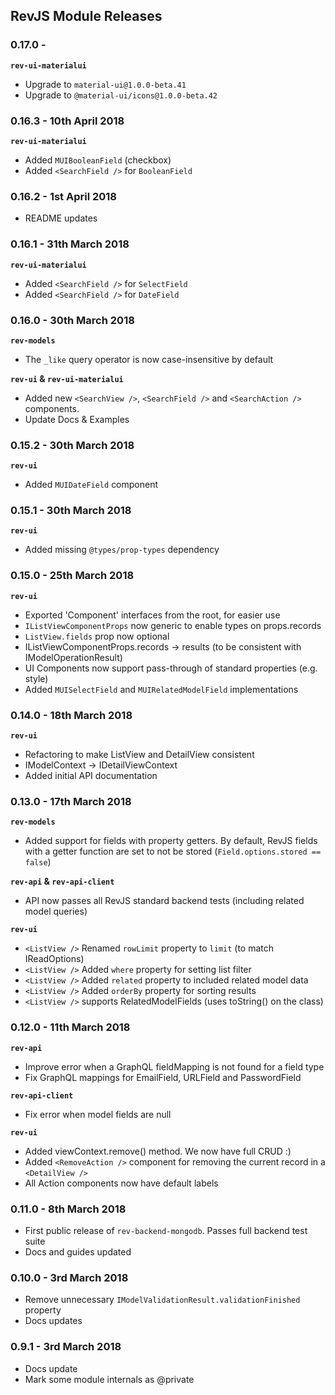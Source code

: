 
## RevJS Module Releases

### 0.17.0 - 

**`rev-ui-materialui`**

* Upgrade to `material-ui@1.0.0-beta.41` 
* Upgrade to `@material-ui/icons@1.0.0-beta.42`

### 0.16.3 - 10th April 2018

**`rev-ui-materialui`**

* Added `MUIBooleanField` (checkbox)
* Added `<SearchField />` for `BooleanField`

### 0.16.2 - 1st April 2018

* README updates

### 0.16.1 - 31th March 2018

**`rev-ui-materialui`**

* Added `<SearchField />` for `SelectField`
* Added `<SearchField />` for `DateField`

### 0.16.0 - 30th March 2018

**`rev-models`**

* The `_like` query operator is now case-insensitive by default

**`rev-ui` & `rev-ui-materialui`**

* Added new `<SearchView />`, `<SearchField />` and `<SearchAction />` components.
* Update Docs & Examples

### 0.15.2 - 30th March 2018

**`rev-ui`**

* Added `MUIDateField` component

### 0.15.1 - 30th March 2018

**`rev-ui`**

* Added missing `@types/prop-types` dependency

### 0.15.0 - 25th March 2018

**`rev-ui`**

* Exported 'Component' interfaces from the root, for easier use
* `IListViewComponentProps` now generic to enable types on props.records
* `ListView.fields` prop now optional
* IListViewComponentProps.records -> results (to be consistent with IModelOperationResult)
* UI Components now support pass-through of standard properties (e.g. style)
* Added `MUISelectField` and `MUIRelatedModelField` implementations

### 0.14.0 - 18th March 2018

**`rev-ui`**

* Refactoring to make ListView and DetailView consistent
* IModelContext -> IDetailViewContext
* Added initial API documentation

### 0.13.0 - 17th March 2018

**`rev-models`**

* Added support for fields with property getters. By default, RevJS fields
  with a getter function are set to not be stored (`Field.options.stored == false`)

**`rev-api` & `rev-api-client`**

* API now passes all RevJS standard backend tests (including related model queries)

**`rev-ui`**

* `<ListView />` Renamed `rowLimit` property to `limit` (to match IReadOptions)
* `<ListView />` Added `where` property for setting list filter
* `<ListView />` Added `related` property to included related model data
* `<ListView />` Added `orderBy` property for sorting results
* `<ListView />` supports RelatedModelFields (uses toString() on the class)

### 0.12.0 - 11th March 2018

**`rev-api`**

* Improve error when a GraphQL fieldMapping is not found for a field type
* Fix GraphQL mappings for EmailField, URLField and PasswordField

**`rev-api-client`**

* Fix error when model fields are null

**`rev-ui`**

* Added viewContext.remove() method. We now have full CRUD :)
* Added `<RemoveAction />` component for removing the current record in a `<DetailView />`
* All Action components now have default labels

### 0.11.0 - 8th March 2018

* First public release of `rev-backend-mongodb`. Passes full backend test suite
* Docs and guides updated

### 0.10.0 - 3rd March 2018

* Remove unnecessary `IModelValidationResult.validationFinished` property
* Docs updates

### 0.9.1 - 3rd March 2018

* Docs update
* Mark some module internals as @private